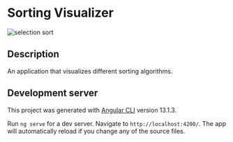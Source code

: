 # Sorting Visualizer

![selection sort](https://user-images.githubusercontent.com/30441751/166223436-a8530d12-cd15-4e09-af26-0628b46f7e74.gif)


## Description

An application that visualizes different sorting algorithms. 

## Development server

This project was generated with [Angular CLI](https://github.com/angular/angular-cli) version 13.1.3.

Run `ng serve` for a dev server. Navigate to `http://localhost:4200/`. The app will automatically reload if you change any of the source files.
